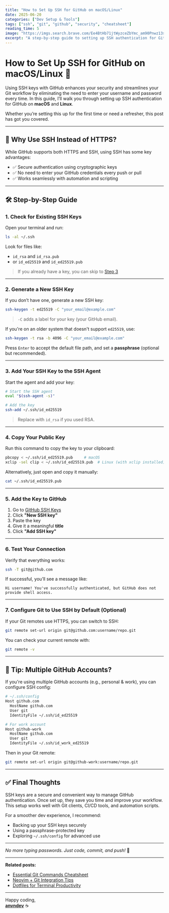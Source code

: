 ```yaml
---
title: "How to Set Up SSH for GitHub on macOS/Linux"
date: 2025-06-20
categories: ["Dev Setup & Tools"]
tags: ["ssh", "git", "github", "security", "cheatsheet"]
reading_time: 5
image: "https://imgs.search.brave.com/Ee4BtHb71jtWyzceZbYmc_am90Pnwz13sdWlJlkqO3E/rs:fit:860:0:0:0/g:ce/aHR0cHM6Ly90NC5m/dGNkbi5uZXQvanBn/LzA0Lzc3LzkzLzI5/LzM2MF9GXzQ3Nzkz/Mjk1OF9nUzFadWdW/WFlLRG5leTk2RDlu/SnlaQUFMOEJyMEd6/YS5qcGc"
excerpt: "A step-by-step guide to setting up SSH authentication for GitHub on macOS and Linux. Secure your Git workflow and say goodbye to typing passwords."
---
```


# How to Set Up SSH for GitHub on macOS/Linux 🔐

Using SSH keys with GitHub enhances your security and streamlines your Git workflow by eliminating the need to enter your username and password every time. In this guide, I’ll walk you through setting up SSH authentication for GitHub on **macOS** and **Linux**.

Whether you’re setting this up for the first time or need a refresher, this post has got you covered.

---

## 🔧 Why Use SSH Instead of HTTPS?

While GitHub supports both HTTPS and SSH, using SSH has some key advantages:

- ✅ Secure authentication using cryptographic keys
- ✅ No need to enter your GitHub credentials every push or pull
- ✅ Works seamlessly with automation and scripting

---

## 🛠️ Step-by-Step Guide

### 1. **Check for Existing SSH Keys**

Open your terminal and run:

```bash
ls -al ~/.ssh
```

Look for files like:

- `id_rsa` and `id_rsa.pub`
- or `id_ed25519` and `id_ed25519.pub`

> If you already have a key, you can skip to [Step 3](#3-add-your-ssh-key-to-the-ssh-agent)

---

### 2. **Generate a New SSH Key**

If you don’t have one, generate a new SSH key:

```bash
ssh-keygen -t ed25519 -C "your_email@example.com"
```

> `-C` adds a label for your key (your GitHub email).

If you're on an older system that doesn't support `ed25519`, use:

```bash
ssh-keygen -t rsa -b 4096 -C "your_email@example.com"
```

Press `Enter` to accept the default file path, and set a **passphrase** (optional but recommended).

---

### 3. **Add Your SSH Key to the SSH Agent**

Start the agent and add your key:

```bash
# Start the SSH agent
eval "$(ssh-agent -s)"

# Add the key
ssh-add ~/.ssh/id_ed25519
```

> Replace with `id_rsa` if you used RSA.

---

### 4. **Copy Your Public Key**

Run this command to copy the key to your clipboard:

```bash
pbcopy < ~/.ssh/id_ed25519.pub     # macOS
xclip -sel clip < ~/.ssh/id_ed25519.pub  # Linux (with xclip installed)
```

Alternatively, just open and copy it manually:

```bash
cat ~/.ssh/id_ed25519.pub
```

---

### 5. **Add the Key to GitHub**

1. Go to [GitHub SSH Keys](https://github.com/settings/keys)
2. Click **"New SSH key"**
3. Paste the key
4. Give it a meaningful **title**
5. Click **"Add SSH key"**

---

### 6. **Test Your Connection**

Verify that everything works:

```bash
ssh -T git@github.com
```

If successful, you’ll see a message like:

```
Hi username! You've successfully authenticated, but GitHub does not provide shell access.
```

---

### 7. **Configure Git to Use SSH by Default (Optional)**

If your Git remotes use HTTPS, you can switch to SSH:

```bash
git remote set-url origin git@github.com:username/repo.git
```

You can check your current remote with:

```bash
git remote -v
```

---

## 🧠 Tip: Multiple GitHub Accounts?

If you're using multiple GitHub accounts (e.g., personal & work), you can configure SSH config:

```bash
# ~/.ssh/config
Host github.com
  HostName github.com
  User git
  IdentityFile ~/.ssh/id_ed25519

# For work account
Host github-work
  HostName github.com
  User git
  IdentityFile ~/.ssh/id_work_ed25519
```

Then in your Git remote:

```bash
git remote set-url origin git@github-work:username/repo.git
```

---

## ✅ Final Thoughts

SSH keys are a secure and convenient way to manage GitHub authentication. Once set up, they save you time and improve your workflow. This setup works well with Git clients, CI/CD tools, and automation scripts.

For a smoother dev experience, I recommend:

- Backing up your SSH keys securely
- Using a passphrase-protected key
- Exploring `~/.ssh/config` for advanced use

---

*No more typing passwords. Just code, commit, and push!* 🚀

---

**Related posts:**

- [Essential Git Commands Cheatsheet](../cheatsheets/git-commands)
- [Neovim + Git Integration Tips](../dev-setup/neovim-git)
- [Dotfiles for Terminal Productivity](../tools/dotfiles-setup)

---

Happy coding,  
**[anvndev](https://github.com/anvndev)** ☕  
